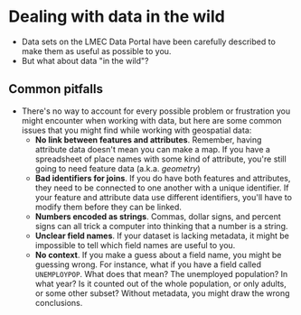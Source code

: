 # Dealing with data in the wild

- Data sets on the LMEC Data Portal have been carefully described to make them as useful as possible to you.
- But what about data "in the wild"?

## Common pitfalls

- There's no way to account for every possible problem or frustration you might encounter when working with data, but here are some common issues that you might find while working with geospatial data:
    - **No link between features and attributes**. Remember, having attribute data doesn't mean you can make a map. If you have a spreadsheet of place names with some kind of attribute, you're still going to need feature data (a.k.a. *geometry*)
    - **Bad identifiers for joins**. If you do have both features and attributes, they need to be connected to one another with a unique identifier. If your feature and attribute data use different identifiers, you'll have to modify them before they can be linked.
    - **Numbers encoded as strings**. Commas, dollar signs, and percent signs can all trick a computer into thinking that a number is a string. 
    - **Unclear field names**. If your dataset is lacking metadata, it might be impossible to tell which field names are useful to you.
    - **No context**. If you make a guess about a field name, you might be guessing wrong. For instance, what if you have a field called `UNEMPLOYPOP`. What does that mean? The unemployed population? In what year? Is it counted out of the whole population, or only adults, or some other subset? Without metadata, you might draw the wrong conclusions.
